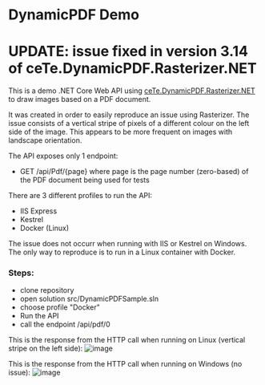 # DynamicPDF Demo

# UPDATE: issue fixed in version 3.14 of ceTe.DynamicPDF.Rasterizer.NET

This is a demo .NET Core Web API using [ceTe.DynamicPDF.Rasterizer.NET](https://www.nuget.org/packages/ceTe.DynamicPDF.Rasterizer.NET/) to draw images based on a PDF document.

It was created in order to easily reproduce an issue using Rasterizer. The issue consists of a vertical stripe of pixels of a different colour on the left side of the image. This appears to be more frequent on images with landscape orientation.

The API exposes only 1 endpoint:
- GET /api/Pdf/{page} where page is the page number (zero-based) of the PDF document being used for tests

There are 3 different profiles to run the API:
- IIS Express
- Kestrel
- Docker (Linux)

The issue does not occurr when running with IIS or Kestrel on Windows. The only way to reproduce is to run in a Linux container with Docker.

### Steps:
- clone repository
- open solution src/DynamicPDFSample.sln
- choose profile "Docker"
- Run the API
- call the endpoint /api/pdf/0

This is the response from the HTTP call when running on Linux (vertical stripe on the left side):
![image](https://user-images.githubusercontent.com/4196491/115901609-529d0980-a459-11eb-8941-124713918efc.png)

This is the response from the HTTP call when running on Windows (no issue):
![image](https://user-images.githubusercontent.com/4196491/115903433-79f4d600-a45b-11eb-8e53-7a0199a2032c.png)
